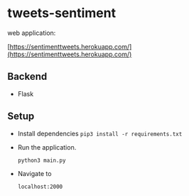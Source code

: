 # tweets-sentiment

web application:

[https://sentimenttweets.herokuapp.com/](https://sentimenttweets.herokuapp.com/)

## Backend
- Flask

## Setup
- Install dependencies
	`pip3 install -r requirements.txt`

- Run the application.

	`python3 main.py`

- Navigate to 

	`localhost:2000`
